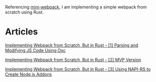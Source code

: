 Referencing [mini-webpack](https://github.com/lizuncong/mini-webpack), I am implementing a simple webpack from scratch using Rust.

# Articles

[Implementing Webpack from Scratch, But in Rust - [1] Parsing and Modifying JS Code Using Oxc](https://dev.to/paradeto/implementing-webpack-from-scratch-but-in-rust-1-parsing-and-modifying-js-code-using-oxc-40l5)

[Implementing Webpack from Scratch, But in Rust - [2] MVP Version](https://dev.to/paradeto/implementing-webpack-from-scratch-but-in-rust-2-mvp-version-34nc)

[Implementing Webpack from Scratch, But in Rust - [3] Using NAPI-RS to Create Node.js Addons](https://dev.to/paradeto/implementing-webpack-from-scratch-but-in-rust-3-using-napi-rs-to-create-nodejs-addons-347h)
